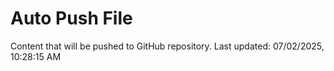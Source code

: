 # Auto Push File

Content that will be pushed to GitHub repository.
Last updated: 07/02/2025, 10:28:15 AM